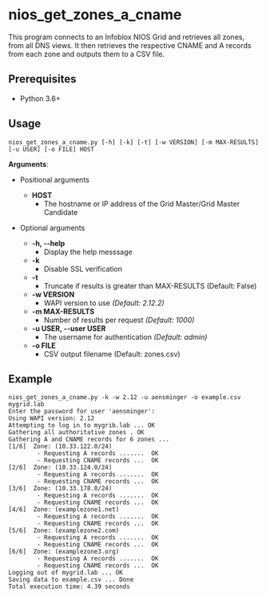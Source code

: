 # nios_get_zones_a_cname
This program connects to an Infoblox NIOS Grid and retrieves all zones, from all DNS views. It then retrieves the respective CNAME and A records from each zone and outputs them to a CSV file.

## Prerequisites
* Python 3.6+

## Usage
```
nios_get_zones_a_cname.py [-h] [-k] [-t] [-w VERSION] [-m MAX-RESULTS] [-u USER] [-o FILE] HOST
```
**Arguments**:
- Positional arguments
  - **HOST**
    - The hostname or IP address of the Grid Master/Grid Master Candidate

- Optional arguments
  - **-h, --help**
    -  Display the help messsage
  - **-k** 
    - Disable SSL verification
  - **-t** 
    - Truncate if results is greater than MAX-RESULTS (Default: False)
  - **-w VERSION**
    - WAPI version to use *(Default: 2.12.2)* 
  - **-m MAX-RESULTS**
    - Number of results per request *(Default: 1000)*
  - **-u USER, --user USER**
    - The username for authentication *(Default: admin)*
  - **-o FILE**
    - CSV output filename (Default: zones.csv)

## Example
```
nios_get_zones_a_cname.py -k -w 2.12 -u aensminger -o example.csv mygrid.lab
Enter the password for user 'aensminger':
Using WAPI version: 2.12
Attempting to log in to mygrib.lab ... OK
Gathering all authoritative zones . OK
Gathering A and CNAME records for 6 zones ...
[1/6]  Zone: (10.33.122.0/24)
        - Requesting A records .......  OK
        - Requesting CNAME records ...  OK
[2/6]  Zone: (10.33.124.0/24)
        - Requesting A records .......  OK
        - Requesting CNAME records ...  OK
[3/6]  Zone: (10.33.178.0/24)
        - Requesting A records .......  OK
        - Requesting CNAME records ...  OK
[4/6]  Zone: (examplezone1.net)
        - Requesting A records .......  OK
        - Requesting CNAME records ...  OK
[5/6]  Zone: (examplezone2.com)
        - Requesting A records .......  OK
        - Requesting CNAME records ...  OK
[6/6]  Zone: (examplezone3.org)
        - Requesting A records .......  OK
        - Requesting CNAME records ...  OK
Logging out of mygrid.lab ... OK
Saving data to example.csv ... Done
Total execution time: 4.39 seconds
```
